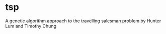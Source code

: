 # tsp
A genetic algorithm approach to the travelling salesman problem
by Hunter Lum and Timothy Chung
